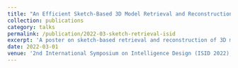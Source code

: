 ```yaml
---
title: "An Efficient Sketch-Based 3D Model Retrieval and Reconstruction from Sparse Point Clouds"
collection: publications
category: talks
permalink: /publication/2022-03-sketch-retrieval-isid
excerpt: 'A poster on sketch-based retrieval and reconstruction of 3D models from sparse point cloud inputs.'
date: 2022-03-01
venue: '2nd International Symposium on Intelligence Design (ISID 2022), Online'
---
```


